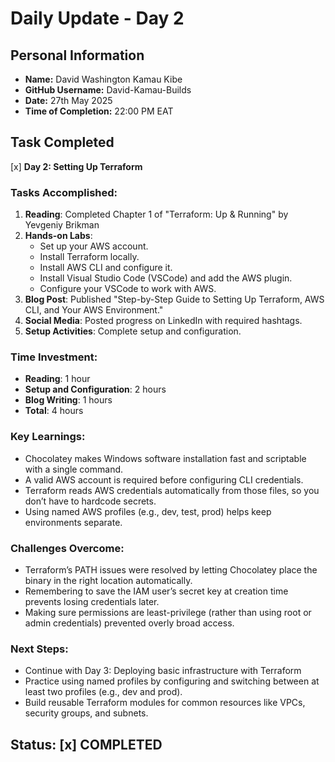 # Daily Update - Day 2

## Personal Information
- **Name:** David Washington Kamau Kibe
- **GitHub Username:** David-Kamau-Builds
- **Date:** 27th May 2025
- **Time of Completion:** 22:00 PM EAT

## Task Completed
[x] **Day 2: Setting Up Terraform**

### Tasks Accomplished:
1. **Reading**: Completed Chapter 1 of "Terraform: Up & Running" by Yevgeniy Brikman
2. **Hands-on Labs**: 
   - Set up your AWS account.
   - Install Terraform locally.
   - Install AWS CLI and configure it.
   - Install Visual Studio Code (VSCode) and add the AWS plugin.
   - Configure your VSCode to work with AWS.
3. **Blog Post**: Published "Step-by-Step Guide to Setting Up Terraform, AWS CLI, and Your AWS Environment."
4. **Social Media**: Posted progress on LinkedIn with required hashtags.
5. **Setup Activities**: Complete setup and configuration.

### Time Investment:
- **Reading**: 1 hour
- **Setup and Configuration**: 2 hours  
- **Blog Writing**: 1 hours
- **Total**: 4 hours

### Key Learnings:
- Chocolatey makes Windows software installation fast and scriptable with a single command.
- A valid AWS account is required before configuring CLI credentials.
- Terraform reads AWS credentials automatically from those files, so you don’t have to hardcode secrets.
- Using named AWS profiles (e.g., dev, test, prod) helps keep environments separate.

### Challenges Overcome:
- Terraform’s PATH issues were resolved by letting Chocolatey place the binary in the right location automatically.
- Remembering to save the IAM user’s secret key at creation time prevents losing credentials later.
- Making sure permissions are least-privilege (rather than using root or admin credentials) prevented overly broad access.


### Next Steps:
- Continue with Day 3: Deploying basic infrastructure with Terraform
- Practice using named profiles by configuring and switching between at least two profiles (e.g., dev and prod).
- Build reusable Terraform modules for common resources like VPCs, security groups, and subnets.

## Status: [x] COMPLETED
